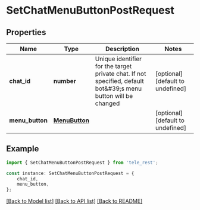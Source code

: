 # SetChatMenuButtonPostRequest


## Properties

Name | Type | Description | Notes
------------ | ------------- | ------------- | -------------
**chat_id** | **number** | Unique identifier for the target private chat. If not specified, default bot\&#39;s menu button will be changed | [optional] [default to undefined]
**menu_button** | [**MenuButton**](MenuButton.md) |  | [optional] [default to undefined]

## Example

```typescript
import { SetChatMenuButtonPostRequest } from 'tele_rest';

const instance: SetChatMenuButtonPostRequest = {
    chat_id,
    menu_button,
};
```

[[Back to Model list]](../README.md#documentation-for-models) [[Back to API list]](../README.md#documentation-for-api-endpoints) [[Back to README]](../README.md)
